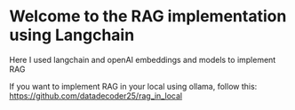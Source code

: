 # Welcome to the RAG implementation using Langchain
Here I used langchain and openAI embeddings and models to implement RAG

If you want to implement RAG in your local using ollama, follow this: https://github.com/datadecoder25/rag_in_local


